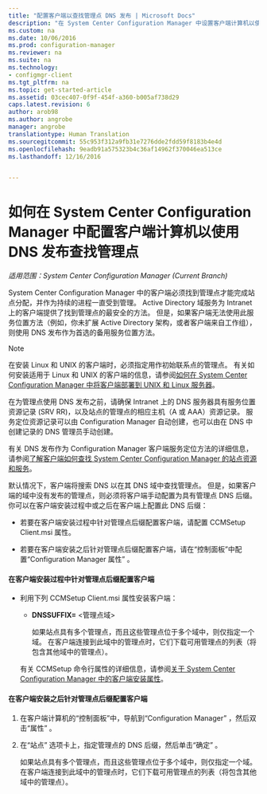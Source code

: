```yaml
---
title: "配置客户端以查找管理点 DNS 发布 | Microsoft Docs"
description: "在 System Center Configuration Manager 中设置客户端计算机以使用 DNS 发布查找管理点。"
ms.custom: na
ms.date: 10/06/2016
ms.prod: configuration-manager
ms.reviewer: na
ms.suite: na
ms.technology:
- configmgr-client
ms.tgt_pltfrm: na
ms.topic: get-started-article
ms.assetid: 03cec407-0f9f-454f-a360-b005af738d29
caps.latest.revision: 6
author: arob98
ms.author: angrobe
manager: angrobe
translationtype: Human Translation
ms.sourcegitcommit: 55c953f312a9fb31e7276dde2fdd59f8183b4e4d
ms.openlocfilehash: 9eadb91a575323b4c36af14962f370046ea513ce
ms.lasthandoff: 12/16/2016


---
```

# <a name="how-to-configure-client-computers-to-find-management-points-by-using-dns-publishing-in-system-center-configuration-manager"></a>如何在 System Center Configuration Manager 中配置客户端计算机以使用 DNS 发布查找管理点

*适用范围：System Center Configuration Manager (Current Branch)*

System Center Configuration Manager 中的客户端必须找到管理点才能完成站点分配，并作为持续的进程一直受到管理。 Active Directory 域服务为 Intranet 上的客户端提供了找到管理点的最安全的方法。 但是，如果客户端无法使用此服务位置方法（例如，你未扩展 Active Directory 架构，或者客户端来自工作组），则使用 DNS 发布作为首选的备用服务位置方法。  

> [!NOTE]  
>  在安装 Linux 和 UNIX 的客户端时，必须指定用作初始联系点的管理点。 有关如何安装适用于 Linux 和 UNIX 的客户端的信息，请参阅[如何在 System Center Configuration Manager 中将客户端部署到 UNIX 和 Linux 服务器](../../../core/clients/deploy/deploy-clients-to-unix-and-linux-servers.md)。  

 在为管理点使用 DNS 发布之前，请确保 Intranet 上的 DNS 服务器具有服务位置资源记录 (SRV RR)，以及站点的管理点的相应主机（A 或 AAA）资源记录。 服务定位资源记录可以由 Configuration Manager 自动创建，也可以由在 DNS 中创建记录的 DNS 管理员手动创建。  

 有关 DNS 发布作为 Configuration Manager 客户端服务定位方法的详细信息，请参阅[了解客户端如何查找 System Center Configuration Manager 的站点资源和服务](../../../core/plan-design/hierarchy/understand-how-clients-find-site-resources-and-services.md)。  

 默认情况下，客户端将搜索 DNS 以在其 DNS 域中查找管理点。 但是，如果客户端的域中没有发布的管理点，则必须将客户端手动配置为具有管理点 DNS 后缀。 你可以在客户端安装过程中或之后在客户端上配置此 DNS 后缀：  

-   若要在客户端安装过程中针对管理点后缀配置客户端，请配置 CCMSetup Client.msi 属性。  

-   若要在客户端安装之后针对管理点后缀配置客户端，请在“控制面板”中配置“Configuration Manager 属性” 。  

#### <a name="to-configure-clients-for-a-management-point-suffix-during-client-installation"></a>在客户端安装过程中针对管理点后缀配置客户端  

-   利用下列 CCMSetup Client.msi 属性安装客户端：  

    -   **DNSSUFFIX=** &lt;管理点域\>  

         如果站点具有多个管理点，而且这些管理点位于多个域中，则仅指定一个域。 在客户端连接到此域中的管理点时，它们下载可用管理点的列表（将包含其他域中的管理点）。  

     有关 CCMSetup 命令行属性的详细信息，请参阅[关于 System Center Configuration Manager 中的客户端安装属性](../../../core/clients/deploy/about-client-installation-properties.md)。  

#### <a name="to-configure-clients-for-a-management-point-suffix-after-client-installation"></a>在客户端安装之后针对管理点后缀配置客户端  

1.  在客户端计算机的“控制面板”中，导航到“Configuration Manager” ，然后双击“属性” 。  

2.  在“站点”  选项卡上，指定管理点的 DNS 后缀，然后单击“确定” 。  

     如果站点具有多个管理点，而且这些管理点位于多个域中，则仅指定一个域。 在客户端连接到此域中的管理点时，它们下载可用管理点的列表（将包含其他域中的管理点）。

